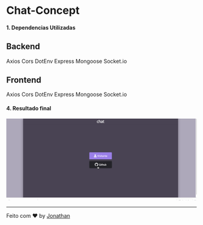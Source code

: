   <h1>Chat-Concept</h1>

#### 1. Dependencias Utilizadas
<h2>Backend</h2>
Axios
Cors
DotEnv
Express
Mongoose
Socket.io

<h2>Frontend</h2>
Axios
Cors
DotEnv
Express
Mongoose
Socket.io

#### 4. Resultado final

![Alt Text](frontend/src/assets/c.gif)

---

Feito com ♥ by [Jonathan](https://www.linkedin.com/in/jonathan-barros-franco)
